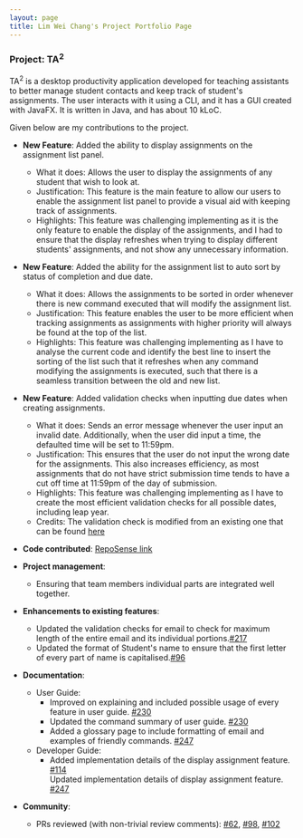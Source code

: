 ```yaml
---
layout: page
title: Lim Wei Chang's Project Portfolio Page
---
```


### Project: TA<sup>2</sup>

TA<sup>2</sup> is a desktop productivity application developed for teaching assistants to better manage student contacts and keep track of student's assignments.
The user interacts with it using a CLI, and it has a GUI created with JavaFX. It is written in Java, and has about 10 kLoC.

Given below are my contributions to the project.

* **New Feature**: Added the ability to display assignments on the assignment list panel.
  * What it does: Allows the user to display the assignments of any student that wish to look at.
  * Justification: This feature is the main feature to allow our users to enable the assignment list panel to provide a visual aid with keeping track of assignments.
  * Highlights: This feature was challenging implementing as it is the only feature to enable the display of the assignments,
    and I had to ensure that the display refreshes when trying to display different students' assignments,
    and not show any unnecessary information.

* **New Feature**: Added the ability for the assignment list to auto sort by status of completion and due date.
  * What it does: Allows the assignments to be sorted in order whenever there is new command executed that will modify the assignment list.
  * Justification: This feature enables the user to be more efficient when tracking assignments as assignments with higher priority will always be found at the top of the list.
  * Highlights: This feature was challenging implementing as I have to analyse the current code and identify the best line to insert the sorting of the list such that it refreshes when
    any command modifying the assignments is executed, such that there is a seamless transition between the old and new list.

* **New Feature**: Added validation checks when inputting due dates when creating assignments.
  * What it does: Sends an error message whenever the user input an invalid date. Additionally, when the user did input a time, the defaulted time will be set to 11:59pm.
  * Justification: This ensures that the user do not input the wrong date for the assignments. This also increases efficiency,
    as most assignments that do not have strict submission time tends to have a cut off time at 11:59pm of the day of submission.
  * Highlights: This feature was challenging implementing as I have to create the most efficient validation checks for all possible dates, including leap year.
  * Credits: The validation check is modified from an existing one that can be found [here](https://stackoverflow.com/questions/4374185/regular-expression-match-to-test-for-a-valid-year)

* **Code contributed**: [RepoSense link](https://nus-cs2103-ay2122s1.github.io/tp-dashboard/?search=&sort=groupTitle&sortWithin=title&timeframe=commit&mergegroup=&groupSelect=groupByRepos&breakdown=true&checkedFileTypes=docs~functional-code~test-code~other&since=2021-09-17&tabOpen=true&tabType=authorship&tabAuthor=weichang18&tabRepo=AY2122S1-CS2103T-T13-2%2Ftp%5Bmaster%5D&authorshipIsMergeGroup=false&authorshipFileTypes=docs~functional-code~test-code&authorshipIsBinaryFileTypeChecked=false)

* **Project management**:
  * Ensuring that team members individual parts are integrated well together.

* **Enhancements to existing features**:
  * Updated the validation checks for email to check for maximum length of the entire email and its individual portions.[\#217](https://github.com/AY2122S1-CS2103T-T13-2/tp/pull/217)
  * Updated the format of Student's name to ensure that the first letter of every part of name is capitalised.[\#96](https://github.com/AY2122S1-CS2103T-T13-2/tp/pull/96)

* **Documentation**:
  * User Guide:
    * Improved on explaining and included possible usage of every feature in user guide. [\#230](https://github.com/AY2122S1-CS2103T-T13-2/tp/pull/230)
    * Updated the command summary of user guide. [\#230](https://github.com/AY2122S1-CS2103T-T13-2/tp/pull/230)
    * Added a glossary page to include formatting of email and examples of friendly commands. [\#247](https://github.com/AY2122S1-CS2103T-T13-2/tp/pull/247)
  * Developer Guide:
    * Added implementation details of the display assignment feature. [\#114](https://github.com/AY2122S1-CS2103T-T13-2/tp/pull/114) <br>
      Updated implementation details of display assignment feature. [\#247](https://github.com/AY2122S1-CS2103T-T13-2/tp/pull/247)

* **Community**:
  * PRs reviewed (with non-trivial review comments): [\#62](https://github.com/AY2122S1-CS2103T-T13-2/tp/pull/62), [\#98](https://github.com/AY2122S1-CS2103T-T13-2/tp/pull/98), [\#102](https://github.com/AY2122S1-CS2103T-T13-2/tp/pull/102)
  
